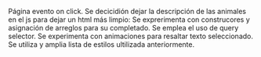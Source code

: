 Página evento on click.
Se decicidión dejar la descripción de las animales en el js para dejar un html más limpio:
    Se exprerimenta con construcores y asignación de arreglos para su completado.
    Se emplea el uso de query selector.
Se experimenta con animaciones para resaltar texto seleccionado.
Se utiliza y amplia lista de estilos ultilizada anteriormente.
